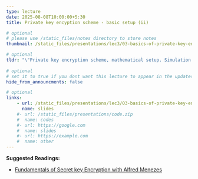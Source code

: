 ```yaml
---
type: lecture
date: 2025-08-08T10:00:00+5:30
title: Private key encyption scheme - basic setup (ii)

# optional
# please use /static_files/notes directory to store notes
thumbnail: /static_files/presentations/lec3/03-basics-of-private-key-encryption.png

# optional
tldr: "\"Private key encryption scheme, mathematical setup. Simulation of discrete distributions using coin tosses. Kerckhoffs' Principle and its importance\"-- continued."
  
# optional
# set it to true if you dont want this lecture to appear in the updates section
hide_from_announcments: false

# optional
links: 
    - url: /static_files/presentations/lec3/03-basics-of-private-key-encryption.pdf
      name: slides
    #- url: /static_files/presentations/code.zip
    #  name: codes
    #- url: https://google.com
    #  name: slides
    #- url: https://example.com
    #  name: other
---
```

<!-- Other additional contents using markdown -->
**Suggested Readings:**
- [Fundamentals of Secret key Encryption with Alfred Menezes](https://youtu.be/d3lYKB-vhvE)